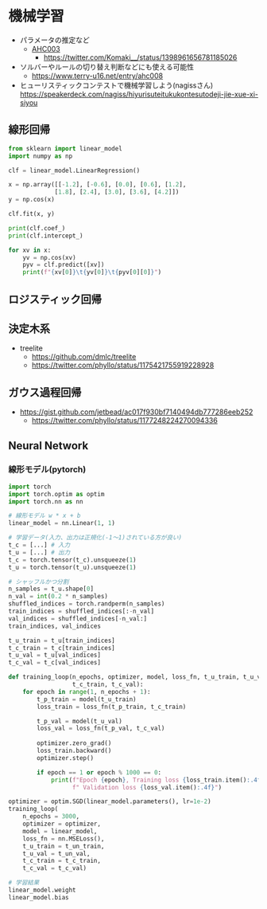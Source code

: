 # 機械学習

- パラメータの推定など
  - [AHC003](../ContestMemo/ahc003.md)
    - https://twitter.com/Komaki__/status/1398961656781185026
- ソルバーやルールの切り替え判断などにも使える可能性
  - https://www.terry-u16.net/entry/ahc008
- ヒューリスティックコンテストで機械学習しよう(nagissさん)
  https://speakerdeck.com/nagiss/hiyurisuteitukukontesutodeji-jie-xue-xi-siyou

## 線形回帰

```python
from sklearn import linear_model
import numpy as np

clf = linear_model.LinearRegression()

x = np.array([[-1.2], [-0.6], [0.0], [0.6], [1.2],
             [1.8], [2.4], [3.0], [3.6], [4.2]])
y = np.cos(x)

clf.fit(x, y)

print(clf.coef_)
print(clf.intercept_)

for xv in x:
    yv = np.cos(xv)
    pyv = clf.predict([xv])
    print(f"{xv[0]}\t{yv[0]}\t{pyv[0][0]}")
```

## ロジスティック回帰

## 決定木系

- treelite
  - https://github.com/dmlc/treelite
  - https://twitter.com/phyllo/status/1175421755919228928

## ガウス過程回帰

- https://gist.github.com/jetbead/ac017f930bf7140494db777286eeb252
  - https://twitter.com/phyllo/status/1177248224270094336

## Neural Network

### 線形モデル(pytorch)

```python
import torch
import torch.optim as optim
import torch.nn as nn

# 線形モデル w * x + b
linear_model = nn.Linear(1, 1)

# 学習データ(入力、出力は正規化(-1〜1)されている方が良い)
t_c = [...] # 入力
t_u = [...] # 出力
t_c = torch.tensor(t_c).unsqueeze(1)
t_u = torch.tensor(t_u).unsqueeze(1)

# シャッフルかつ分割
n_samples = t_u.shape[0]
n_val = int(0.2 * n_samples)
shuffled_indices = torch.randperm(n_samples)
train_indices = shuffled_indices[:-n_val]
val_indices = shuffled_indices[-n_val:]
train_indices, val_indices

t_u_train = t_u[train_indices]
t_c_train = t_c[train_indices]
t_u_val = t_u[val_indices]
t_c_val = t_c[val_indices]

def training_loop(n_epochs, optimizer, model, loss_fn, t_u_train, t_u_val,
                  t_c_train, t_c_val):
    for epoch in range(1, n_epochs + 1):
        t_p_train = model(t_u_train)
        loss_train = loss_fn(t_p_train, t_c_train)

        t_p_val = model(t_u_val)
        loss_val = loss_fn(t_p_val, t_c_val)
        
        optimizer.zero_grad()
        loss_train.backward()
        optimizer.step()

        if epoch == 1 or epoch % 1000 == 0:
            print(f"Epoch {epoch}, Training loss {loss_train.item():.4f},"
                  f" Validation loss {loss_val.item():.4f}")

optimizer = optim.SGD(linear_model.parameters(), lr=1e-2)
training_loop(
    n_epochs = 3000, 
    optimizer = optimizer,
    model = linear_model,
    loss_fn = nn.MSELoss(),
    t_u_train = t_un_train,
    t_u_val = t_un_val, 
    t_c_train = t_c_train,
    t_c_val = t_c_val)

# 学習結果
linear_model.weight
linear_model.bias
```

